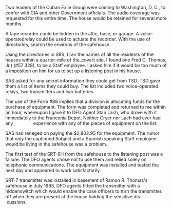 Two leaders of the Cuban Exile Group were coming to Washington, D. C., to confer with CIA and other Government officials. The audio coverage was requested for this entire time. The house would be retained for several more months.

A tape recorder could be hidden in the attic, base, or garage. A voice-operatedrelay could be used to actuate the recorder. With the use of directories, search the environs of the safehouse.

Using the directories in SRS, I ran the names of all the residents of the houses within a quarter-mile of the_covert site. I found one Fred C. Thomas, Jr.) (#57 328), to be a Staff employee. I asked him if it would be too much of a imposition on him for us to set up a listening post in his house.

SAS asked for any secret information they could get from TSD. TSD gave them a list of items they could buy. The list included two voice-operated relays, two transmitters and two batteries.

The use of the Form #88 implies that a division is allocating funds for the purchase of equipment. The form was completed and returned to me within an hour, whereupon I gave it to DFO Agent Stan Lach, who drove with it immediately to the Franconia Depot. Neither Cryer nor Lach had ever had any                experience with any of the pieces of equipment on the list.

SAS had reneged on paying the $2,802.95 for the equipment. The rumor that only the captioned Subject and a Spanish speaking Staff employee would be living in the safehouse was a problem.

The first test of the SRT-6H from the safehouse to the listening post was a failure. The DFO agents chose not to use them and relied solely on telephonic communications. The equipment was installed and tested the next day and appeared to work satisfactorily.

SRT-7 transmitter was installed in basement of Ramon R. Thomas's safehouse in July 1963. DFO agents fitted the transmitter with a hiddenswitch which would enable the case officers to turn the transmitter. off when they are present at the house holding the sensitive dis-                cussions.